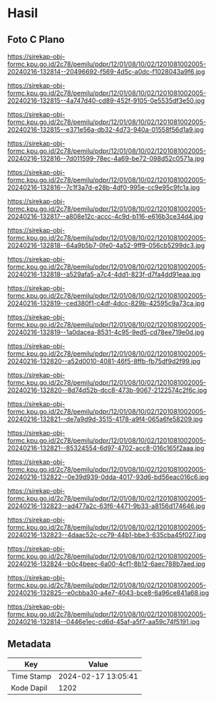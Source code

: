 # Hasil

## Foto C Plano

https://sirekap-obj-formc.kpu.go.id/2c78/pemilu/pdpr/12/01/08/10/02/1201081002005-20240216-132814--20496692-f569-4d5c-a0dc-f1028043a9f6.jpg

https://sirekap-obj-formc.kpu.go.id/2c78/pemilu/pdpr/12/01/08/10/02/1201081002005-20240216-132815--4a747d40-cd89-452f-9105-0e5535df3e50.jpg

https://sirekap-obj-formc.kpu.go.id/2c78/pemilu/pdpr/12/01/08/10/02/1201081002005-20240216-132815--e371e56a-db32-4d73-940a-01558f56d1a9.jpg

https://sirekap-obj-formc.kpu.go.id/2c78/pemilu/pdpr/12/01/08/10/02/1201081002005-20240216-132816--7d011599-78ec-4a69-be72-098d52c0571a.jpg

https://sirekap-obj-formc.kpu.go.id/2c78/pemilu/pdpr/12/01/08/10/02/1201081002005-20240216-132816--7c1f3a7d-e28b-4df0-995e-cc9e95c9fc1a.jpg

https://sirekap-obj-formc.kpu.go.id/2c78/pemilu/pdpr/12/01/08/10/02/1201081002005-20240216-132817--a808e12c-accc-4c9d-b116-e616b3ce34d4.jpg

https://sirekap-obj-formc.kpu.go.id/2c78/pemilu/pdpr/12/01/08/10/02/1201081002005-20240216-132818--64a9b5b7-0fe0-4a52-9ff9-056cb5299dc3.jpg

https://sirekap-obj-formc.kpu.go.id/2c78/pemilu/pdpr/12/01/08/10/02/1201081002005-20240216-132818--a529afa5-a7c4-4dd1-823f-d7fa4dd91eaa.jpg

https://sirekap-obj-formc.kpu.go.id/2c78/pemilu/pdpr/12/01/08/10/02/1201081002005-20240216-132819--ced380f1-c4df-4dcc-829b-42595c9a73ca.jpg

https://sirekap-obj-formc.kpu.go.id/2c78/pemilu/pdpr/12/01/08/10/02/1201081002005-20240216-132819--1a0dacea-8531-4c95-9ed5-cd78ee719e0d.jpg

https://sirekap-obj-formc.kpu.go.id/2c78/pemilu/pdpr/12/01/08/10/02/1201081002005-20240216-132820--a52d0010-4081-46f5-8ffb-fb75df9d2f99.jpg

https://sirekap-obj-formc.kpu.go.id/2c78/pemilu/pdpr/12/01/08/10/02/1201081002005-20240216-132820--8d74d52b-dcc8-473b-9067-2122574c2f6c.jpg

https://sirekap-obj-formc.kpu.go.id/2c78/pemilu/pdpr/12/01/08/10/02/1201081002005-20240216-132821--de7a9d9d-3515-4178-a9f4-065a6fe58209.jpg

https://sirekap-obj-formc.kpu.go.id/2c78/pemilu/pdpr/12/01/08/10/02/1201081002005-20240216-132821--85324554-6d97-4702-acc8-016c165f2aaa.jpg

https://sirekap-obj-formc.kpu.go.id/2c78/pemilu/pdpr/12/01/08/10/02/1201081002005-20240216-132822--0e39d939-0dda-4017-93d6-bd56eac016c6.jpg

https://sirekap-obj-formc.kpu.go.id/2c78/pemilu/pdpr/12/01/08/10/02/1201081002005-20240216-132823--ad477a2c-63f6-4471-9b33-a8156d174646.jpg

https://sirekap-obj-formc.kpu.go.id/2c78/pemilu/pdpr/12/01/08/10/02/1201081002005-20240216-132823--4daac52c-cc79-44b1-bbe3-635cba45f027.jpg

https://sirekap-obj-formc.kpu.go.id/2c78/pemilu/pdpr/12/01/08/10/02/1201081002005-20240216-132824--b0c4beec-6a00-4cf1-8b12-6aec788b7aed.jpg

https://sirekap-obj-formc.kpu.go.id/2c78/pemilu/pdpr/12/01/08/10/02/1201081002005-20240216-132825--e0cbba30-a4e7-4043-bce8-6a96ce841a68.jpg

https://sirekap-obj-formc.kpu.go.id/2c78/pemilu/pdpr/12/01/08/10/02/1201081002005-20240216-132814--0446e1ec-cd6d-45af-a5f7-aa59c74f5191.jpg


## Metadata

| Key        | Value               |
| ---------- | ------------------- |
| Time Stamp | 2024-02-17 13:05:41 |
| Kode Dapil | 1202                |



